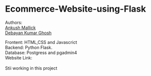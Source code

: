 # Ecommerce-Website-using-Flask

Authors:
<br>
[Ankush Mallick](http://surl.li/ekipz)
<br>
[Debayan Kumar Ghosh](https://github.com/Debayan97531)

Frontent: HTML,CSS and Javascrict<br>
Backend: Python Flask.<br>
Database: Postgress and pgadmin4<br>
Website Link: <br>
<br>
Stii working in this project
